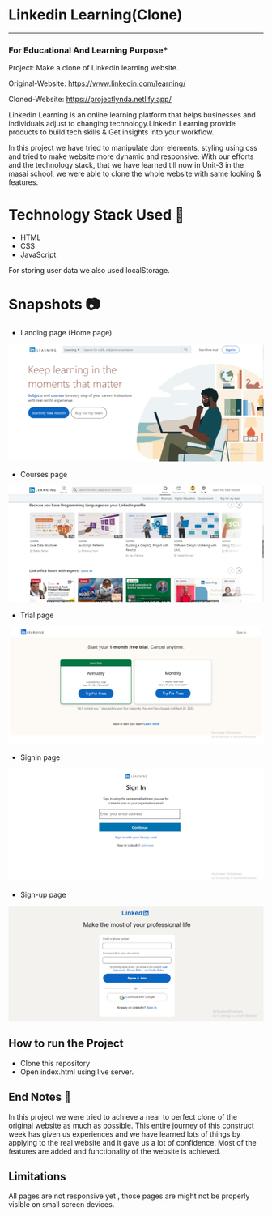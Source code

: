 # Linkedin Learning(Clone)
-----
### For Educational And Learning Purpose*
Project: Make a clone of Linkedin learning website.

Original-Website: https://www.linkedin.com/learning/

Cloned-Website: https://projectlynda.netlify.app/

Linkedin Learning is an online learning platform that helps businesses and individuals adjust to changing technology.Linkedin Learning provide products to build tech skills & Get insights into your workflow.

In this project we have tried to manipulate dom elements, styling using css and tried to make website more dynamic and responsive. With our efforts and the technology stack, that we have learned till now in Unit-3 in the masai school, we were able to clone the whole website with same looking & features.

# Technology Stack Used 🌟
* HTML
* CSS
* JavaScript

For storing user data we also used localStorage.

# Snapshots 📷
* Landing page (Home page)

![Landing page (Home page)](https://github.com/kavish729/Lynda.com/blob/main/Complete_project_file/LinkedinLearning-main/lhome.PNG?raw=true)

* Courses page

![Courses page](https://github.com/kavish729/Lynda.com/blob/main/Complete_project_file/LinkedinLearning-main/lcourses.PNG?raw=true)

* Trial page

![trial page](https://github.com/kavish729/Lynda.com/blob/main/Complete_project_file/LinkedinLearning-main/lfreetrial.PNG?raw=true)

* Signin page

![Sign-in page](https://github.com/kavish729/Lynda.com/blob/main/Complete_project_file/LinkedinLearning-main/lsignin.PNG?raw=true)

* Sign-up page

![Sign-up page](https://github.com/kavish729/Lynda.com/blob/main/Complete_project_file/LinkedinLearning-main/lsignup.PNG?raw=true)

## How to run the Project
* Clone this repository
* Open index.html using live server.

## End Notes 📑
In this project we were tried to achieve a near to perfect clone of the original website as much as possible. This entire journey of this construct week has given us experiences and we have learned lots of things by applying to the real website and it gave us a lot of confidence. Most of the features are added and functionality of the website is achieved.

## Limitations
All pages are not responsive yet , those pages are might not be properly visible on small screen devices.
